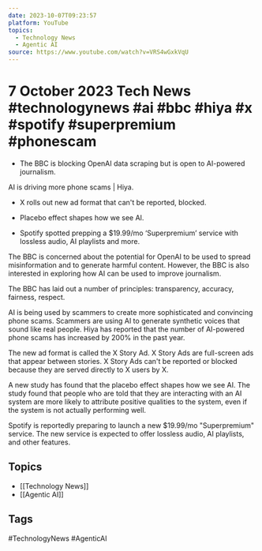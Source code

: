 ```yaml
---
date: 2023-10-07T09:23:57
platform: YouTube
topics:
  - Technology News
  - Agentic AI
source: https://www.youtube.com/watch?v=VRS4wGxkVqU
---
```

# 7 October 2023 Tech News #technologynews  #ai #bbc #hiya #x #spotify #superpremium #phonescam

- The BBC is blocking OpenAI data scraping but is open to AI-powered journalism.

AI is driving more phone scams | Hiya.

- X rolls out new ad format that can't be reported, blocked.

- Placebo effect shapes how we see AI.

- Spotify spotted prepping a $19.99/mo ‘Superpremium’ service with lossless audio, AI playlists and more.

The BBC is concerned about the potential for OpenAI to be used to spread misinformation and to generate harmful content. However, the BBC is also interested in exploring how AI can be used to improve journalism.

The BBC has laid out a number of principles: transparency, accuracy, fairness, respect.

AI is being used by scammers to create more sophisticated and convincing phone scams. Scammers are using AI to generate synthetic voices that sound like real people. Hiya has reported that the number of AI-powered phone scams has increased by 200% in the past year.

The new ad format is called the X Story Ad. X Story Ads are full-screen ads that appear between stories. X Story Ads can't be reported or blocked because they are served directly to X users by X.

A new study has found that the placebo effect shapes how we see AI. The study found that people who are told that they are interacting with an AI system are more likely to attribute positive qualities to the system, even if the system is not actually performing well.

Spotify is reportedly preparing to launch a new $19.99/mo "Superpremium" service. The new service is expected to offer lossless audio, AI playlists, and other features.

## Topics
- [[Technology News]]
- [[Agentic AI]]

## Tags
#TechnologyNews #AgenticAI